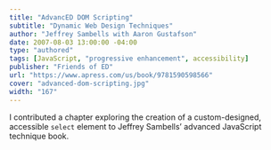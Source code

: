 ```yaml
---
title: "AdvancED DOM Scripting"
subtitle: "Dynamic Web Design Techniques"
author: "Jeffrey Sambells with Aaron Gustafson"
date: 2007-08-03 13:00:00 -04:00
type: "authored"
tags: [JavaScript, "progressive enhancement", accessibility]
publisher: "Friends of ED"
url: "https://www.apress.com/us/book/9781590598566"
cover: "advanced-dom-scripting.jpg"
width: "167"
---
```


I contributed a chapter exploring the creation of a custom-designed, accessible `select` element to Jeffrey Sambells’ advanced JavaScript technique book.
